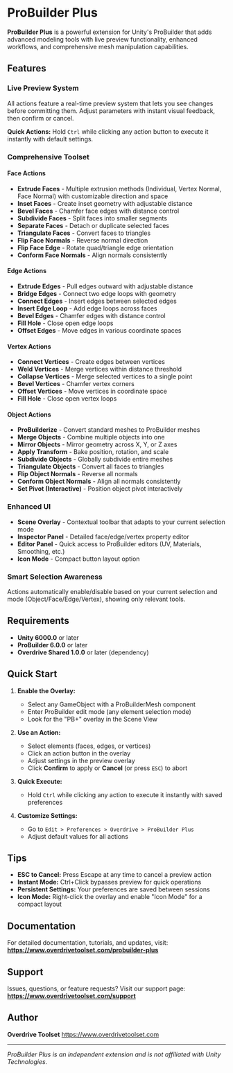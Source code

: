 # ProBuilder Plus

**ProBuilder Plus** is a powerful extension for Unity's ProBuilder that adds advanced modeling tools with live preview functionality, enhanced workflows, and comprehensive mesh manipulation capabilities.

## Features

### Live Preview System
All actions feature a real-time preview system that lets you see changes before committing them. Adjust parameters with instant visual feedback, then confirm or cancel.

**Quick Actions:** Hold `Ctrl` while clicking any action button to execute it instantly with default settings.

### Comprehensive Toolset

#### Face Actions
- **Extrude Faces** - Multiple extrusion methods (Individual, Vertex Normal, Face Normal) with customizable direction and space
- **Inset Faces** - Create inset geometry with adjustable distance
- **Bevel Faces** - Chamfer face edges with distance control
- **Subdivide Faces** - Split faces into smaller segments
- **Separate Faces** - Detach or duplicate selected faces
- **Triangulate Faces** - Convert faces to triangles
- **Flip Face Normals** - Reverse normal direction
- **Flip Face Edge** - Rotate quad/triangle edge orientation
- **Conform Face Normals** - Align normals consistently

#### Edge Actions
- **Extrude Edges** - Pull edges outward with adjustable distance
- **Bridge Edges** - Connect two edge loops with geometry
- **Connect Edges** - Insert edges between selected edges
- **Insert Edge Loop** - Add edge loops across faces
- **Bevel Edges** - Chamfer edges with distance control
- **Fill Hole** - Close open edge loops
- **Offset Edges** - Move edges in various coordinate spaces

#### Vertex Actions
- **Connect Vertices** - Create edges between vertices
- **Weld Vertices** - Merge vertices within distance threshold
- **Collapse Vertices** - Merge selected vertices to a single point
- **Bevel Vertices** - Chamfer vertex corners
- **Offset Vertices** - Move vertices in coordinate space
- **Fill Hole** - Close open vertex loops

#### Object Actions
- **ProBuilderize** - Convert standard meshes to ProBuilder meshes
- **Merge Objects** - Combine multiple objects into one
- **Mirror Objects** - Mirror geometry across X, Y, or Z axes
- **Apply Transform** - Bake position, rotation, and scale
- **Subdivide Objects** - Globally subdivide entire meshes
- **Triangulate Objects** - Convert all faces to triangles
- **Flip Object Normals** - Reverse all normals
- **Conform Object Normals** - Align all normals consistently
- **Set Pivot (Interactive)** - Position object pivot interactively

### Enhanced UI
- **Scene Overlay** - Contextual toolbar that adapts to your current selection mode
- **Inspector Panel** - Detailed face/edge/vertex property editor
- **Editor Panel** - Quick access to ProBuilder editors (UV, Materials, Smoothing, etc.)
- **Icon Mode** - Compact button layout option

### Smart Selection Awareness
Actions automatically enable/disable based on your current selection and mode (Object/Face/Edge/Vertex), showing only relevant tools.

## Requirements

- **Unity 6000.0** or later
- **ProBuilder 6.0.0** or later
- **Overdrive Shared 1.0.0** or later (dependency)

## Quick Start

1. **Enable the Overlay:**
   - Select any GameObject with a ProBuilderMesh component
   - Enter ProBuilder edit mode (any element selection mode)
   - Look for the "PB+" overlay in the Scene View

2. **Use an Action:**
   - Select elements (faces, edges, or vertices)
   - Click an action button in the overlay
   - Adjust settings in the preview overlay
   - Click **Confirm** to apply or **Cancel** (or press `ESC`) to abort

3. **Quick Execute:**
   - Hold `Ctrl` while clicking any action to execute it instantly with saved preferences

4. **Customize Settings:**
   - Go to `Edit > Preferences > Overdrive > ProBuilder Plus`
   - Adjust default values for all actions

## Tips

- **ESC to Cancel:** Press Escape at any time to cancel a preview action
- **Instant Mode:** Ctrl+Click bypasses preview for quick operations
- **Persistent Settings:** Your preferences are saved between sessions
- **Icon Mode:** Right-click the overlay and enable "Icon Mode" for a compact layout

## Documentation

For detailed documentation, tutorials, and updates, visit:
**https://www.overdrivetoolset.com/probuilder-plus**

## Support

Issues, questions, or feature requests? Visit our support page:
**https://www.overdrivetoolset.com/support**

## Author

**Overdrive Toolset**
https://www.overdrivetoolset.com

---

*ProBuilder Plus is an independent extension and is not affiliated with Unity Technologies.*
